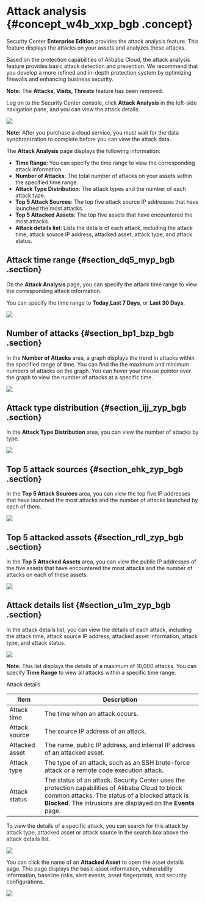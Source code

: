 # Attack analysis {#concept_w4b_xxp_bgb .concept}

Security Center **Enterprise Edition** provides the attack analysis feature. This feature displays the attacks on your assets and analyzes these attacks.

Based on the protection capabilities of Alibaba Cloud, the attack analysis feature provides basic attack detection and prevention. We recommend that you develop a more refined and in-depth protection system by optimizing firewalls and enhancing business security.

**Note:** The **Attacks, Visits, Threats** feature has been removed.

Log on to the Security Center console, click **Attack Analysis** in the left-side navigation pane, and you can view the attack details.

![](images/33918_en-US.png)

**Note:** After you purchase a cloud service, you must wait for the data synchronization to complete before you can view the attack data.

The **Attack Analysis** page displays the following information:

-   **Time Range**: You can specify the time range to view the corresponding attack information.
-   **Number of Attacks**: The total number of attacks on your assets within the specified time range.
-   **Attack Type Distribution**: The attack types and the number of each attack type.
-   **Top 5 Attack Sources**: The top five attack source IP addresses that have launched the most attacks.
-   **Top 5 Attacked Assets**: The top five assets that have encountered the most attacks.
-   **Attack details list**: Lists the details of each attack, including the attack time, attack source IP address, attacked asset, attack type, and attack status.

## Attack time range {#section_dq5_myp_bgb .section}

On the **Attack Analysis** page, you can specify the attack time range to view the corresponding attack information.

You can specify the time range to **Today**,**Last 7 Days**, or **Last 30 Days**.

![](images/33920_en-US.png)

## Number of attacks {#section_bp1_bzp_bgb .section}

In the **Number of Attacks** area, a graph displays the trend in attacks within the specified range of time. You can find the the maximum and minimum numbers of attacks on the graph. You can hover your mouse pointer over the graph to view the number of attacks at a specific time.

![](images/33921_en-US.png)

## Attack type distribution {#section_ijj_zyp_bgb .section}

In the **Attack Type Distribution** area, you can view the number of attacks by type.

![](images/33922_en-US.png)

## Top 5 attack sources {#section_ehk_zyp_bgb .section}

In the **Top 5 Attack Sources** area, you can view the top five IP addresses that have launched the most attacks and the number of attacks launched by each of them.

![](images/33923_en-US.png)

## Top 5 attacked assets {#section_rdl_zyp_bgb .section}

In the **Top 5 Attacked Assets** area, you can view the public IP addresses of the five assets that have encountered the most attacks and the number of attacks on each of these assets.

![](images/33925_en-US.png)

## Attack details list {#section_u1m_zyp_bgb .section}

In the attack details list, you can view the details of each attack, including the attack time, attack source IP address, attacked asset information, attack type, and attack status.

![](images/33926_en-US.png)

**Note:** This list displays the details of a maximum of 10,000 attacks. You can specify **Time Range** to view all attacks within a specific time range.

Attack details

|Item|Description|
|----|-----------|
|Attack time|The time when an attack occurs.|
|Attack source|The source IP address of an attack.|
|Attacked asset|The name, public IP address, and internal IP address of an attacked asset.|
|Attack type|The type of an attack, such as an SSH brute-force attack or a remote code execution attack.|
|Attack status|The status of an attack. Security Center uses the protection capabilities of Alibaba Cloud to block common attacks. The status of a blocked attack is **Blocked**. The intrusions are displayed on the **Events** page.|

To view the details of a specific attack, you can search for this attack by attack type, attacked asset or attack source in the search box above the attack details list.

![](images/33927_en-US.png)

You can click the name of an **Attacked Asset** to open the asset details page. This page displays the basic asset information, vulnerability information, baseline risks, alert events, asset fingerprints, and security configurations.

![](images/33928_en-US.png)

